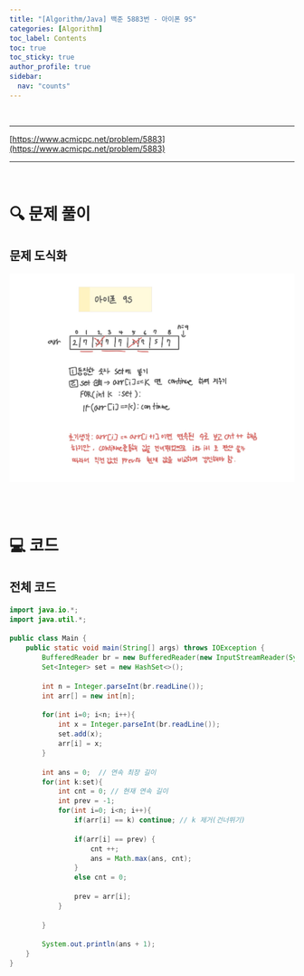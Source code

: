 ```yaml
---
title: "[Algorithm/Java] 백준 5883번 - 아이폰 9S"
categories: [Algorithm]
toc_label: Contents
toc: true
toc_sticky: true
author_profile: true
sidebar:
  nav: "counts"
---
```


<br>

---

[https://www.acmicpc.net/problem/5883](https://www.acmicpc.net/problem/5883)

---

<br>

# 🔍 문제 풀이

## 문제 도식화

![assets/images/2025/5883.jpg](../../../assets/images/2025/5883.jpg)

<br><br>

# 💻 코드

## 전체 코드

```java
import java.io.*;
import java.util.*;

public class Main {
    public static void main(String[] args) throws IOException {
        BufferedReader br = new BufferedReader(new InputStreamReader(System.in));
        Set<Integer> set = new HashSet<>();

        int n = Integer.parseInt(br.readLine());
        int arr[] = new int[n];

        for(int i=0; i<n; i++){
            int x = Integer.parseInt(br.readLine());
            set.add(x);
            arr[i] = x;
        }

        int ans = 0;  // 연속 최장 길이
        for(int k:set){
            int cnt = 0; // 현재 연속 길이
            int prev = -1;
            for(int i=0; i<n; i++){
                if(arr[i] == k) continue; // k 제거(건너뛰기)

                if(arr[i] == prev) {
                    cnt ++;
                    ans = Math.max(ans, cnt);
                }
                else cnt = 0;

                prev = arr[i];
            }

        }

        System.out.println(ans + 1);
    }
}
```

<br>
